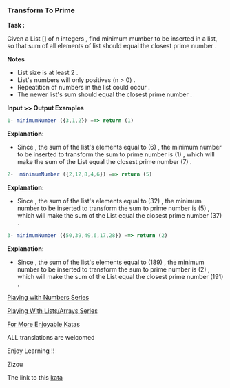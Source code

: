 ### Transform To Prime

**Task :** 

Given a List [] of n integers , find minimum mumber to be inserted in a list, so that sum of all elements of list should equal the closest prime number .

**Notes**  
* List size is at least 2 .
* List's numbers will only positives (n > 0) .
* Repeatition of numbers in the list could occur .
* The newer list's sum should equal the closest prime number .

**Input >> Output Examples**
```javascript
1- minimumNumber ({3,1,2}) ==> return (1)  
```
**Explanation:**  
* Since , the sum of the list's elements equal to (6) , the minimum number to be inserted to transform the sum to prime number is (1) , which will make the sum of the List equal the closest prime number (7) .
```javascript
2-  minimumNumber ({2,12,8,4,6}) ==> return (5)  
```
**Explanation:**
* Since , the sum of the list's elements equal to (32) , the minimum number to be inserted to transform the sum to prime number is (5) , which will make the sum of the List equal the closest prime number (37) .
```javascript
3- minimumNumber ({50,39,49,6,17,28}) ==> return (2)  
```
**Explanation:**
* Since , the sum of the list's elements equal to (189) , the minimum number to be inserted to transform the sum to prime number is (2) , which will make the sum of the List equal the closest prime number (191) .

[Playing with Numbers Series](https://www.codewars.com/collections/playing-with-numbers)  

[Playing With Lists/Arrays Series](https://www.codewars.com/collections/playing-with-lists-slash-arrays)

[For More Enjoyable Katas](http://www.codewars.com/users/MrZizoScream/authored)

ALL translations are welcomed

Enjoy Learning !!

Zizou

The link to this [kata](https://www.codewars.com/kata/transform-to-prime/javascript)
